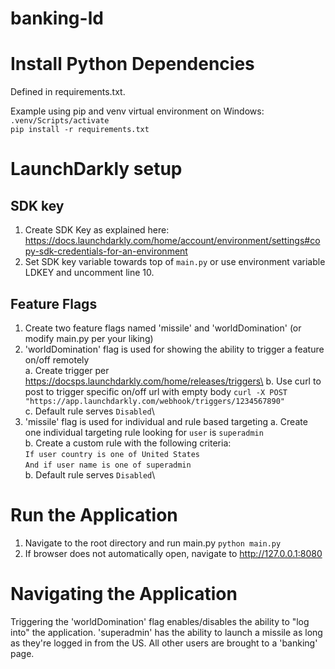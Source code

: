 # banking-ld

# Install Python Dependencies
Defined in requirements.txt.

Example using pip and venv virtual environment on Windows:\
`.venv/Scripts/activate`\
`pip install -r requirements.txt`

# LaunchDarkly setup

## SDK key
1. Create SDK Key as explained here: https://docs.launchdarkly.com/home/account/environment/settings#copy-sdk-credentials-for-an-environment
2. Set SDK key variable towards top of `main.py` or use environment variable LDKEY and uncomment line 10.

## Feature Flags
1. Create two feature flags named 'missile' and 'worldDomination' (or modify main.py per your liking)
2. 'worldDomination' flag is used for showing the ability to trigger a feature on/off remotely\
    a. Create trigger per https://docsps.launchdarkly.com/home/releases/triggers\
    b. Use curl to post to trigger specific on/off url with empty body `curl -X POST "https://app.launchdarkly.com/webhook/triggers/1234567890"`\
    c. Default rule serves `Disabled`\
3. 'missile' flag is used for individual and rule based targeting
    a. Create one individual targeting rule looking for `user` is `superadmin`\
    b. Create a custom rule with the following criteria:\
        `If user country is one of United States`\
        `And if user name is one of superadmin`\
    b. Default rule serves `Disabled`\

# Run the Application
1. Navigate to the root directory and run main.py `python main.py` 
2. If browser does not automatically open, navigate to http://127.0.0.1:8080

# Navigating the Application
Triggering the 'worldDomination' flag enables/disables the ability to "log into" the application. 'superadmin' has the ability to launch a missile as long as they're logged in from the US. All other users are brought to a 'banking' page.